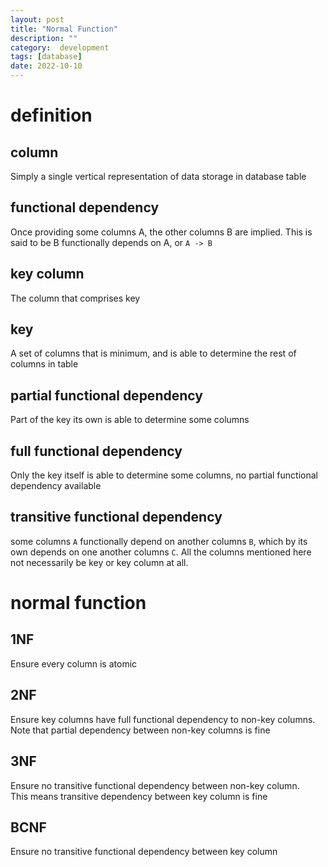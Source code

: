 ```yaml
---
layout: post
title: "Normal Function"
description: ""
category:  development
tags: [database]
date: 2022-10-10
---
```


# definition
## column
Simply a single vertical representation of data storage in database table

## functional dependency
Once providing some columns A, the other columns B are implied. This is said to be B functionally depends on A, or `A -> B` 

## key column
The column that comprises key

## key
A set of columns that is minimum, and is able to determine the rest of columns in table

## partial functional dependency
Part of the key its own is able to determine some columns

## full functional dependency
Only the key itself is able to determine some columns, no partial functional dependency available

## transitive functional dependency
some columns `A` functionally depend on another columns `B`, which by its own depends on one another columns `C`.
All the columns mentioned here not necessarily be key or key column at all.

# normal function

## 1NF
Ensure every column is atomic

## 2NF
Ensure key columns have full functional dependency to non-key columns.  
Note that partial dependency between non-key columns is fine 

## 3NF
Ensure no transitive functional dependency between non-key column.  
This means transitive dependency between key column is fine

## BCNF
Ensure no transitive functional dependency between key column
